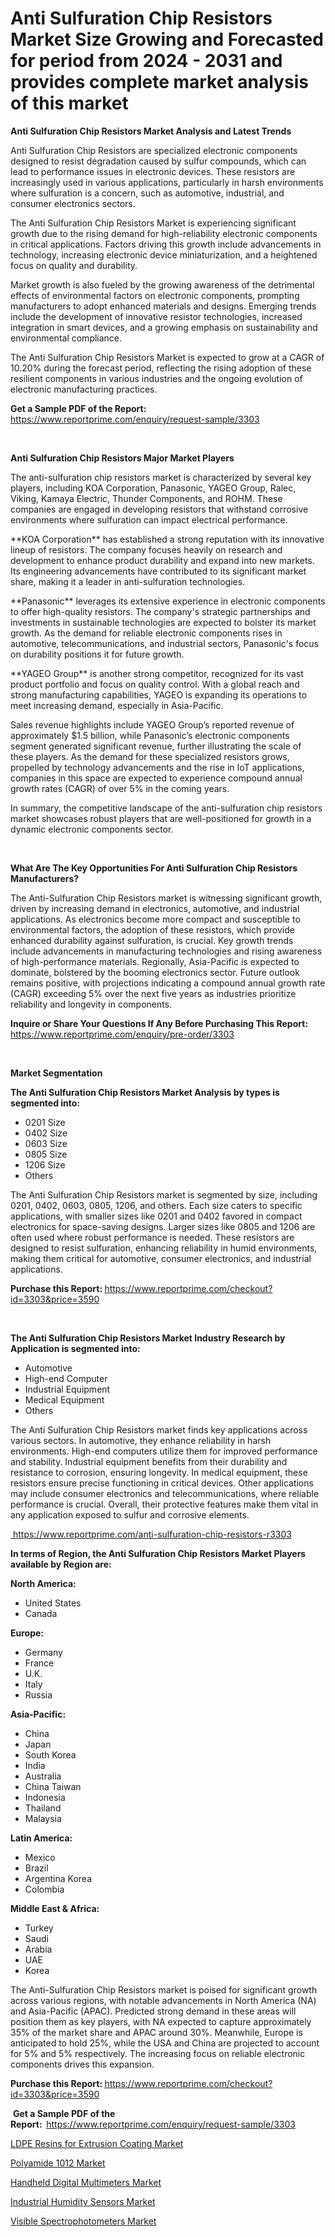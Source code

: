 <p><h1>Anti Sulfuration Chip Resistors Market Size Growing and Forecasted for period from 2024 - 2031 and provides complete market analysis of this market</h1></p><p><strong>Anti Sulfuration Chip Resistors Market Analysis and Latest Trends</strong></p>
<p><p>Anti Sulfuration Chip Resistors are specialized electronic components designed to resist degradation caused by sulfur compounds, which can lead to performance issues in electronic devices. These resistors are increasingly used in various applications, particularly in harsh environments where sulfuration is a concern, such as automotive, industrial, and consumer electronics sectors. </p><p>The Anti Sulfuration Chip Resistors Market is experiencing significant growth due to the rising demand for high-reliability electronic components in critical applications. Factors driving this growth include advancements in technology, increasing electronic device miniaturization, and a heightened focus on quality and durability.</p><p>Market growth is also fueled by the growing awareness of the detrimental effects of environmental factors on electronic components, prompting manufacturers to adopt enhanced materials and designs. Emerging trends include the development of innovative resistor technologies, increased integration in smart devices, and a growing emphasis on sustainability and environmental compliance.</p><p>The Anti Sulfuration Chip Resistors Market is expected to grow at a CAGR of 10.20% during the forecast period, reflecting the rising adoption of these resilient components in various industries and the ongoing evolution of electronic manufacturing practices.</p></p>
<p><strong>Get a Sample PDF of the Report:&nbsp;</strong> <a href="https://www.reportprime.com/enquiry/request-sample/3303">https://www.reportprime.com/enquiry/request-sample/3303</a></p>
<p>&nbsp;</p>
<p><strong>Anti Sulfuration Chip Resistors Major Market Players</strong></p>
<p><p>The anti-sulfuration chip resistors market is characterized by several key players, including KOA Corporation, Panasonic, YAGEO Group, Ralec, Viking, Kamaya Electric, Thunder Components, and ROHM. These companies are engaged in developing resistors that withstand corrosive environments where sulfuration can impact electrical performance.</p><p>**KOA Corporation** has established a strong reputation with its innovative lineup of resistors. The company focuses heavily on research and development to enhance product durability and expand into new markets. Its engineering advancements have contributed to its significant market share, making it a leader in anti-sulfuration technologies.</p><p>**Panasonic** leverages its extensive experience in electronic components to offer high-quality resistors. The company's strategic partnerships and investments in sustainable technologies are expected to bolster its market growth. As the demand for reliable electronic components rises in automotive, telecommunications, and industrial sectors, Panasonic's focus on durability positions it for future growth.</p><p>**YAGEO Group** is another strong competitor, recognized for its vast product portfolio and focus on quality control. With a global reach and strong manufacturing capabilities, YAGEO is expanding its operations to meet increasing demand, especially in Asia-Pacific.</p><p>Sales revenue highlights include YAGEO Group’s reported revenue of approximately $1.5 billion, while Panasonic’s electronic components segment generated significant revenue, further illustrating the scale of these players. As the demand for these specialized resistors grows, propelled by technology advancements and the rise in IoT applications, companies in this space are expected to experience compound annual growth rates (CAGR) of over 5% in the coming years.</p><p>In summary, the competitive landscape of the anti-sulfuration chip resistors market showcases robust players that are well-positioned for growth in a dynamic electronic components sector.</p></p>
<p>&nbsp;</p>
<p><strong>What Are The Key Opportunities For Anti Sulfuration Chip Resistors Manufacturers?</strong></p>
<p><p>The Anti-Sulfuration Chip Resistors market is witnessing significant growth, driven by increasing demand in electronics, automotive, and industrial applications. As electronics become more compact and susceptible to environmental factors, the adoption of these resistors, which provide enhanced durability against sulfuration, is crucial. Key growth trends include advancements in manufacturing technologies and rising awareness of high-performance materials. Regionally, Asia-Pacific is expected to dominate, bolstered by the booming electronics sector. Future outlook remains positive, with projections indicating a compound annual growth rate (CAGR) exceeding 5% over the next five years as industries prioritize reliability and longevity in components.</p></p>
<p><strong>Inquire or Share Your Questions If Any Before Purchasing This Report:</strong> <a href="https://www.reportprime.com/enquiry/pre-order/3303">https://www.reportprime.com/enquiry/pre-order/3303</a></p>
<p>&nbsp;</p>
<p><strong>Market Segmentation</strong></p>
<p><strong>The Anti Sulfuration Chip Resistors Market Analysis by types is segmented into:</strong></p>
<p><ul><li>0201 Size</li><li>0402 Size</li><li>0603 Size</li><li>0805 Size</li><li>1206 Size</li><li>Others</li></ul></p>
<p><p>The Anti Sulfuration Chip Resistors market is segmented by size, including 0201, 0402, 0603, 0805, 1206, and others. Each size caters to specific applications, with smaller sizes like 0201 and 0402 favored in compact electronics for space-saving designs. Larger sizes like 0805 and 1206 are often used where robust performance is needed. These resistors are designed to resist sulfuration, enhancing reliability in humid environments, making them critical for automotive, consumer electronics, and industrial applications.</p></p>
<p><strong>Purchase this Report:&nbsp;</strong><a href="https://www.reportprime.com/checkout?id=3303&price=3590">https://www.reportprime.com/checkout?id=3303&price=3590</a></p>
<p>&nbsp;</p>
<p><strong>The Anti Sulfuration Chip Resistors Market Industry Research by Application is segmented into:</strong></p>
<p><ul><li>Automotive</li><li>High-end Computer</li><li>Industrial Equipment</li><li>Medical Equipment</li><li>Others</li></ul></p>
<p><p>The Anti Sulfuration Chip Resistors market finds key applications across various sectors. In automotive, they enhance reliability in harsh environments. High-end computers utilize them for improved performance and stability. Industrial equipment benefits from their durability and resistance to corrosion, ensuring longevity. In medical equipment, these resistors ensure precise functioning in critical devices. Other applications may include consumer electronics and telecommunications, where reliable performance is crucial. Overall, their protective features make them vital in any application exposed to sulfur and corrosive elements.</p></p>
<p><a href="https://www.reportprime.com/anti-sulfuration-chip-resistors-r3303">&nbsp;https://www.reportprime.com/anti-sulfuration-chip-resistors-r3303</a></p>
<p><strong>In terms of Region, the Anti Sulfuration Chip Resistors Market Players available by Region are:</strong></p>
<p>
    <p> <strong> North America: </strong>
        <ul>
            <li>United States</li>
            <li>Canada</li>
        </ul>
        </p> 
    <p> <strong> Europe: </strong>
        <ul>
            <li>Germany</li>
            <li>France</li>
            <li>U.K.</li>
            <li>Italy</li>
            <li>Russia</li>
        </ul>
        </p> 
    <p> <strong> Asia-Pacific: </strong>
        <ul>
            <li>China</li>
            <li>Japan</li>
            <li>South Korea</li>
            <li>India</li>
            <li>Australia</li>
            <li>China Taiwan</li>
            <li>Indonesia</li>
            <li>Thailand</li>
            <li>Malaysia</li>
        </ul>
        </p> 
    <p> <strong> Latin America: </strong>
        <ul>
            <li>Mexico</li>
            <li>Brazil</li>
            <li>Argentina Korea</li>
            <li>Colombia</li>
        </ul>
        </p> 
    <p> <strong> Middle East & Africa: </strong>
        <ul>
            <li>Turkey</li>
            <li>Saudi</li>
            <li>Arabia</li>
            <li>UAE</li>
            <li>Korea</li>
        </ul>
    </p>
    </p>
<p><p>The Anti-Sulfuration Chip Resistors market is poised for significant growth across various regions, with notable advancements in North America (NA) and Asia-Pacific (APAC). Predicted strong demand in these areas will position them as key players, with NA expected to capture approximately 35% of the market share and APAC around 30%. Meanwhile, Europe is anticipated to hold 25%, while the USA and China are projected to account for 5% and 5% respectively. The increasing focus on reliable electronic components drives this expansion.</p></p>
<p><strong>Purchase this Report: </strong><a href="https://www.reportprime.com/checkout?id=3303&price=3590">https://www.reportprime.com/checkout?id=3303&price=3590</a></p>
<p>&nbsp;<strong>Get a Sample PDF of the Report:&nbsp;&nbsp;</strong><a href="https://www.reportprime.com/enquiry/request-sample/3303">https://www.reportprime.com/enquiry/request-sample/3303</a></p>
<p><strong></strong></p>
<p><p><a href="https://issuu.com/reportprime-2/docs/ldpe-resins-for-extrusion-coating-m_ad1a4e83ff66bb">LDPE Resins for Extrusion Coating Market</a></p><p><a href="https://issuu.com/reportprime-2/docs/polyamide-1012-market-size-2030.ppt_235f22a94acb72">Polyamide 1012 Market</a></p><p><a href="https://www.linkedin.com/pulse/handheld-digital-multimeters-market-global-trends-forecast-4udrf?trackingId=V6gIL%2BMPSdGvB789%2B%2FSdVQ%3D%3D">Handheld Digital Multimeters Market</a></p><p><a href="https://www.linkedin.com/pulse/industrial-humidity-sensors-market-indicators-size-regional-breakdown-idblf?trackingId=ws8NEmg3TqiHQta5Suh%2Fsg%3D%3D">Industrial Humidity Sensors Market</a></p><p><a href="https://www.linkedin.com/pulse/visible-spectrophotometers-market-research-report-includes-analysis-odryf?trackingId=oPzgXKvvTzmFfd9yYVA4RQ%3D%3D">Visible Spectrophotometers Market</a></p></p>